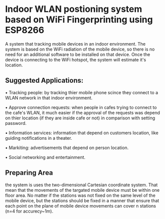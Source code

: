 # Indoor WLAN postioning system based on WiFi Fingerprinting using ESP8266
A system that tracking mobile devices in an indoor environment. The system is based on the WiFi radiation of the mobile device, so there is no need for an additional software to be installed on that device. Once the device is connecting to the WiFi hotspot, the system will estimate it's location.

## Suggested Applications:
 • Tracking people: by tracking thier mobile phone scince they connect to a WLAN network in that indoor environment.
 
 • Approve connection requests: when people in cafes trying to connect to the cafe's WLAN, it much easier if the approval of the requests was depend on thier location (if they are inside cafe or not) in comparison with setting password.
 
 • Information services: information that depend on customers location, like guiding notifications in a theater.
 
 • Markiting: advertisements that depend on person location.
 
 • Social networking and entertainment.

## Preparing Area
the system is uses the two-dimensional Cartesian coordinate system. That mean that the movements of the targated mobile device must be within one floor area. No matter if the stations was not fixed on the same level of the mobile device, but the stations should be fixed in a manner that ensure that each point on the plane of mobile device movements can cover n stations (n=4 for accurecy~1m).
